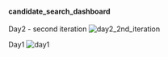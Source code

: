 #### candidate_search_dashboard

Day2 - second iteration
![day2_2nd_iteration](https://user-images.githubusercontent.com/18251657/42612384-15d7ff08-8569-11e8-84b7-0a45a7683241.png)

Day1
![day1](https://user-images.githubusercontent.com/18251657/42488581-3f73fee8-83d4-11e8-8d90-ed32e2b6e02a.png)
